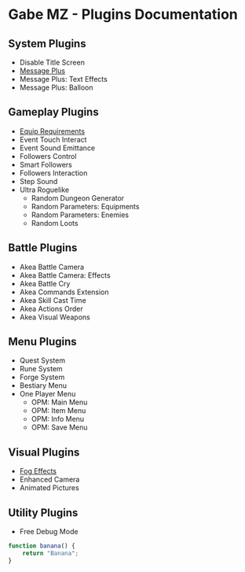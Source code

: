 # Gabe MZ - Plugins Documentation

## System Plugins
- Disable Title Screen
- [Message Plus](Plugins/GMZ_MessagePlus)
- Message Plus: Text Effects
- Message Plus: Balloon

## Gameplay Plugins
- [Equip Requirements](Plugins/GMZ_EquipRequirements)
- Event Touch Interact
- Event Sound Emittance
- Followers Control
- Smart Followers
- Followers Interaction
- Step Sound
- Ultra Roguelike
  - Random Dungeon Generator
  - Random Parameters: Equipments
  - Random Parameters: Enemies
  - Random Loots

## Battle Plugins
- Akea Battle Camera
- Akea Battle Camera: Effects
- Akea Battle Cry
- Akea Commands Extension
- Akea Skill Cast Time
- Akea Actions Order
- Akea Visual Weapons

## Menu Plugins
- Quest System
- Rune System
- Forge System
- Bestiary Menu
- One Player Menu
  - OPM: Main Menu
  - OPM: Item Menu
  - OPM: Info Menu
  - OPM: Save Menu

## Visual Plugins 
- <a href="#gabemz_fogeffects" onclick="window.location.reload()">Fog Effects</a>
- Enhanced Camera
- Animated Pictures

## Utility Plugins
- Free Debug Mode

```js
function banana() {
    return "Banana";
}
```